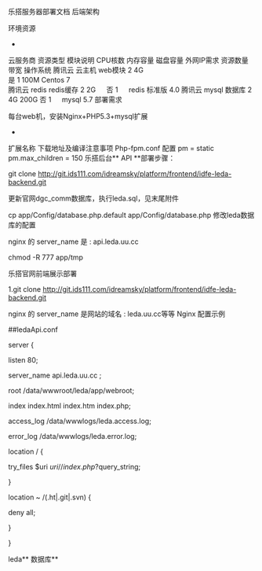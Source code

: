 乐搭服务器部署文档
后端架构



环境资源

*

云服务商	资源类型	模块说明	CPU核数	内存容量	磁盘容量	外网IP需求	资源数量	带宽	操作系统
腾讯云	云主机	web模块	2	4G					
是	1	100M	Centos 7						
腾讯云	redis	redis缓存	2	2G	　	否	1	　	redis 标准版 4.0
腾讯云	mysql	数据库	2	4G	200G	否	1	　	mysql 5.7
部署需求

每台web机，安装Nginx+PHP5.3+mysql扩展

*

扩展名称	下载地址及编译注意事项
Php-fpm.conf 配置	pm = static pm.max_children = 150
乐搭后台** API **部署步骤：

git clone http://git.ids111.com/idreamsky/platform/frontend/idfe-leda-backend.git

更新官网dgc_comm数据库，执行leda.sql，见末尾附件

cp app/Config/database.php.default app/Config/database.php 修改leda数据库的配置

nginx 的 server_name 是 : api.leda.uu.cc

chmod -R 777 app/tmp

乐搭官网前端展示部署

1.git clone http://git.ids111.com/idreamsky/platform/frontend/idfe-leda-backend.git

nginx 的 server_name 是网站的域名 : leda.uu.cc等等
Nginx 配置示例

##ledaApi.conf

server {

listen 80;

server_name api.leda.uu.cc ;

root /data/wwwroot/leda/app/webroot;

index index.html index.htm index.php;

access_log /data/wwwlogs/leda.access.log;

error_log /data/wwwlogs/leda.error.log;

location / {

try_files $uri $uri/ /index.php?$query_string;

}

location ~ /(.ht|.git|.svn) {

deny all;

}

}

leda** 数据库**